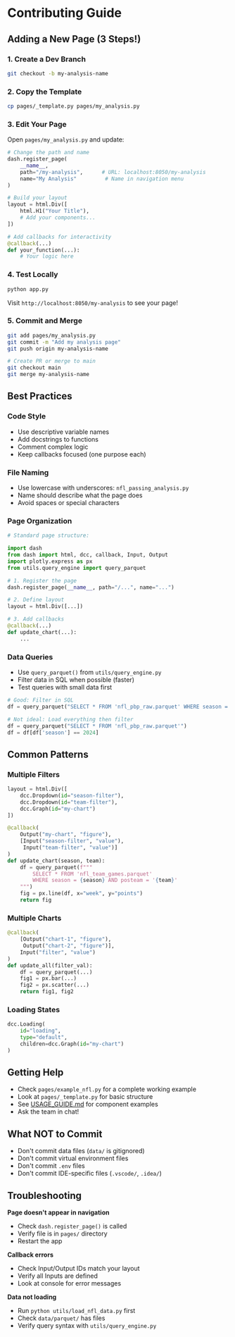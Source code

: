 # Contributing Guide

## Adding a New Page (3 Steps!)

### 1. Create a Dev Branch

```bash
git checkout -b my-analysis-name
```

### 2. Copy the Template

```bash
cp pages/_template.py pages/my_analysis.py
```

### 3. Edit Your Page

Open `pages/my_analysis.py` and update:

```python
# Change the path and name
dash.register_page(
    __name__, 
    path="/my-analysis",      # URL: localhost:8050/my-analysis
    name="My Analysis"         # Name in navigation menu
)

# Build your layout
layout = html.Div([
    html.H1("Your Title"),
    # Add your components...
])

# Add callbacks for interactivity
@callback(...)
def your_function(...):
    # Your logic here
```

### 4. Test Locally

```bash
python app.py
```

Visit `http://localhost:8050/my-analysis` to see your page!

### 5. Commit and Merge

```bash
git add pages/my_analysis.py
git commit -m "Add my analysis page"
git push origin my-analysis-name

# Create PR or merge to main
git checkout main
git merge my-analysis-name
```

## Best Practices

### Code Style

- Use descriptive variable names
- Add docstrings to functions
- Comment complex logic
- Keep callbacks focused (one purpose each)

### File Naming

- Use lowercase with underscores: `nfl_passing_analysis.py`
- Name should describe what the page does
- Avoid spaces or special characters

### Page Organization

```python
# Standard page structure:

import dash
from dash import html, dcc, callback, Input, Output
import plotly.express as px
from utils.query_engine import query_parquet

# 1. Register the page
dash.register_page(__name__, path="/...", name="...")

# 2. Define layout
layout = html.Div([...])

# 3. Add callbacks
@callback(...)
def update_chart(...):
    ...
```

### Data Queries

- Use `query_parquet()` from `utils/query_engine.py`
- Filter data in SQL when possible (faster)
- Test queries with small data first

```python
# Good: Filter in SQL
df = query_parquet("SELECT * FROM 'nfl_pbp_raw.parquet' WHERE season = 2024 LIMIT 100")

# Not ideal: Load everything then filter
df = query_parquet("SELECT * FROM 'nfl_pbp_raw.parquet'")
df = df[df['season'] == 2024]
```

## Common Patterns

### Multiple Filters

```python
layout = html.Div([
    dcc.Dropdown(id="season-filter"),
    dcc.Dropdown(id="team-filter"),
    dcc.Graph(id="my-chart")
])

@callback(
    Output("my-chart", "figure"),
    [Input("season-filter", "value"),
     Input("team-filter", "value")]
)
def update_chart(season, team):
    df = query_parquet(f"""
        SELECT * FROM 'nfl_team_games.parquet'
        WHERE season = {season} AND posteam = '{team}'
    """)
    fig = px.line(df, x="week", y="points")
    return fig
```

### Multiple Charts

```python
@callback(
    [Output("chart-1", "figure"),
     Output("chart-2", "figure")],
    Input("filter", "value")
)
def update_all(filter_val):
    df = query_parquet(...)
    fig1 = px.bar(...)
    fig2 = px.scatter(...)
    return fig1, fig2
```

### Loading States

```python
dcc.Loading(
    id="loading",
    type="default",
    children=dcc.Graph(id="my-chart")
)
```

## Getting Help

- Check `pages/example_nfl.py` for a complete working example
- Look at `pages/_template.py` for basic structure
- See [USAGE_GUIDE.md](USAGE_GUIDE.md) for component examples
- Ask the team in chat!

## What NOT to Commit

- Don't commit data files (`data/` is gitignored)
- Don't commit virtual environment files
- Don't commit `.env` files
- Don't commit IDE-specific files (`.vscode/`, `.idea/`)

## Troubleshooting

**Page doesn't appear in navigation**
- Check `dash.register_page()` is called
- Verify file is in `pages/` directory
- Restart the app

**Callback errors**
- Check Input/Output IDs match your layout
- Verify all Inputs are defined
- Look at console for error messages

**Data not loading**
- Run `python utils/load_nfl_data.py` first
- Check `data/parquet/` has files
- Verify query syntax with `utils/query_engine.py`